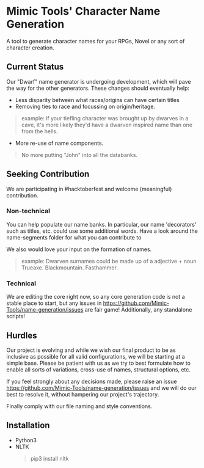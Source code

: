 # Mimic Tools' Character Name Generation
A tool to generate character names for your RPGs, Novel or any sort of character creation.

## Current Status

Our "Dwarf" name generator is undergoing development, which will pave the way for the other generators. These changes should eventually help:
- Less disparity between what races/origins can have certain titles
- Removing ties to race and focussing on origin/heritage.
> example: if your tiefling character was brought up by dwarves in a cave, it's more likely they'd have a dwarven inspired name than one from the hells.
- More re-use of name components.
> No more putting "John" into all the databanks.

## Seeking Contribution

We are participating in #hacktoberfest and welcome (meaningful) contribution.

### Non-technical
You can help populate our name banks. In particular, our name 'decorators' such as titles, etc. could use some additional words. Have a look around the name-segments folder for what you can contribute to

We also would love your input on the formation of names. 
> example: Dwarven surnames could be made up of a adjective + noun
> Trueaxe. Blackmountain. Fasthammer.

### Technical
We are editing the core right now, so any core generation code is not a stable place to start, but any issues in https://github.com/Mimic-Tools/name-generation/issues are fair game! Additionally, any standalone scripts!

## Hurdles
Our project is evolving and while we wish our final product to be as inclusive as possible for all valid configurations, we will be starting at a simple base.
Please be patient with us as we try to best formulate how to enable all sorts of variations, cross-use of names, structural options, etc.

If you feel strongly about any decisions made, please raise an issue https://github.com/Mimic-Tools/name-generation/issues and we will do our best to resolve it, without hampering our project's trajectory.

Finally comply with our file naming and style conventions. 

## Installation

- Python3
- NLTK
  > pip3 install nltk
